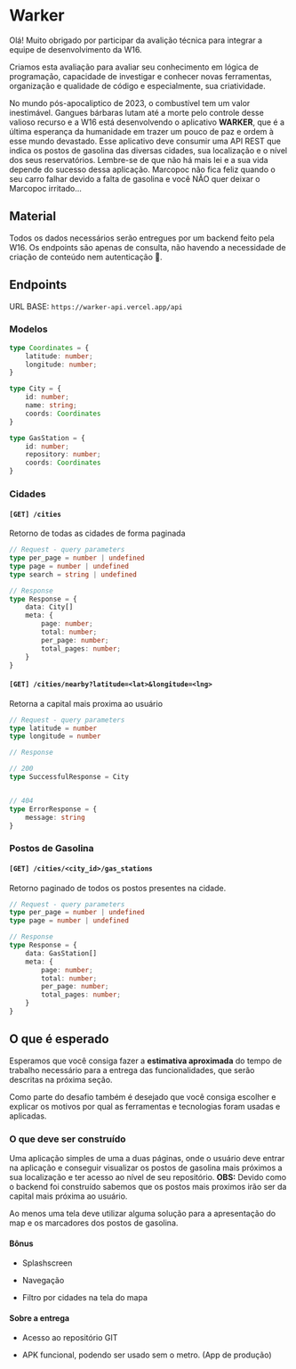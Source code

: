 # Warker

Olá! Muito obrigado por participar da avalição técnica para integrar a equipe de desenvolvimento da W16.

Criamos esta avaliação para avaliar seu conhecimento em lógica de programação, capacidade de investigar e conhecer novas ferramentas, organização e qualidade de código e especialmente, sua criatividade.

No mundo pós-apocaliptico de 2023, o combustível tem um valor inestimável. Gangues bárbaras lutam até a morte pelo controle desse valioso recurso e a W16 está desenvolvendo o aplicativo **WARKER**, que é a última esperança da humanidade em trazer um pouco de paz e ordem à esse mundo devastado. Esse aplicativo deve consumir uma API REST que indica os postos de gasolina das diversas cidades, sua localização e o nível dos seus reservatórios. Lembre-se de que não há mais lei e a sua vida depende do sucesso dessa aplicação. Marcopoc não fica feliz quando o seu carro falhar devido a falta de gasolina e você NÃO quer deixar o Marcopoc irritado...

## Material

Todos os dados necessários serão entregues por um backend feito pela W16. Os endpoints são apenas de consulta, não havendo a necessidade de criação de conteúdo nem autenticação 🤩.

## Endpoints

URL BASE: `https://warker-api.vercel.app/api`

### Modelos

```ts
type Coordinates = {
    latitude: number;
    longitude: number;
}

type City = {
    id: number;
    name: string;
    coords: Coordinates
}

type GasStation = {
    id: number;
    repository: number;
    coords: Coordinates
}
```

### Cidades

#### `[GET] /cities`

Retorno de todas as cidades de forma paginada

```ts
// Request - query parameters
type per_page = number | undefined
type page = number | undefined
type search = string | undefined
```

```ts
// Response
type Response = {
    data: City[]
    meta: {
        page: number;
        total: number;
        per_page: number;
        total_pages: number;
    }
}
```

#### `[GET] /cities/nearby?latitude=<lat>&longitude=<lng>`

Retorna a capital mais proxima ao usuário

```ts
// Request - query parameters
type latitude = number
type longitude = number
```

```ts
// Response

// 200
type SuccessfulResponse = City


// 404
type ErrorResponse = {
    message: string
}
```

### Postos de Gasolina

#### `[GET] /cities/<city_id>/gas_stations`

Retorno paginado de todos os postos presentes na cidade.

```ts
// Request - query parameters
type per_page = number | undefined
type page = number | undefined
```

```ts
// Response
type Response = {
    data: GasStation[]
    meta: {
        page: number;
        total: number;
        per_page: number;
        total_pages: number;
    }
}
```

## O que é esperado

Esperamos que você consiga fazer a **estimativa aproximada** do tempo de trabalho necessário para a entrega das funcionalidades, que serão descritas na próxima seção.

Como parte do desafio também é desejado que você consiga escolher e explicar os motivos por qual as ferramentas e tecnologias foram usadas e aplicadas.

### O que deve ser construído

Uma aplicação simples de uma a duas páginas, onde o usuário deve entrar na aplicação e conseguir visualizar os postos de gasolina mais próximos a sua localização e ter acesso ao nível de seu repositório. **OBS:** Devido como o backend foi construído sabemos que os postos mais proximos irão ser da capital mais próxima ao usuário.

Ao menos uma tela deve utilizar alguma solução para a apresentação do map e os marcadores dos postos de gasolina.

#### Bônus

- Splashscreen
  
- Navegação
  
- Filtro por cidades na tela do mapa
  

#### Sobre a entrega

- Acesso ao repositório GIT
  
- APK funcional, podendo ser usado sem o metro. (App de produção)
